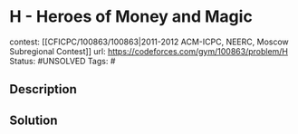 # H - Heroes of Money and Magic

contest: [[CFICPC/100863/100863|2011-2012 ACM-ICPC, NEERC, Moscow Subregional Contest]]
url: https://codeforces.com/gym/100863/problem/H
Status: #UNSOLVED
Tags: #

## Description

## Solution

